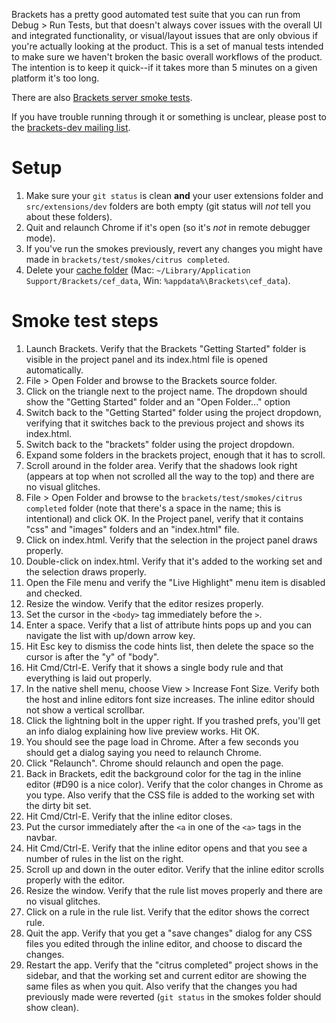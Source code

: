 Brackets has a pretty good automated test suite that you can run from Debug > Run Tests, but that doesn't always cover issues with the overall UI and integrated functionality, or visual/layout issues that are only obvious if you're actually looking at the product. This is a set of manual tests intended to make sure we haven't broken the basic overall workflows of the product. The intention is to keep it quick--if it takes more than 5 minutes on a given platform it's too long.

There are also [Brackets server smoke tests](Brackets-Server-Smoke-Tests).

If you have trouble running through it or something is unclear, please post to the [brackets-dev mailing list](http://groups.google.com/group/brackets-dev).

Setup
=====

1. Make sure your ```git status``` is clean **and** your user extensions folder and `src/extensions/dev` folders are both empty (git status will _not_ tell you about these folders).
2. Quit and relaunch Chrome if it's open (so it's *not* in remote debugger mode).
3. If you've run the smokes previously, revert any changes you might have made in `brackets/test/smokes/citrus completed`.
4. Delete your [cache folder](Cache-Folder) (Mac:  `~/Library/Application Support/Brackets/cef_data`, Win: `%appdata%\Brackets\cef_data`).

Smoke test steps
================

1. Launch Brackets. Verify that the Brackets "Getting Started" folder is visible in the project panel and its index.html file is opened automatically.
2. File > Open Folder and browse to the Brackets source folder.
3. Click on the triangle next to the project name. The dropdown should show the "Getting Started" folder and an "Open Folder..." option
4. Switch back to the "Getting Started" folder using the project dropdown, verifying that it switches back to the previous project and shows its index.html.
5. Switch back to the "brackets" folder using the project dropdown.
6. Expand some folders in the brackets project, enough that it has to scroll.
7. Scroll around in the folder area. Verify that the shadows look right (appears at top when not scrolled all the way to the top) and there are no visual glitches.
8. File > Open Folder and browse to the `brackets/test/smokes/citrus completed` folder (note that there's a space in the name; this is intentional) and click OK. In the Project panel, verify that it contains "css" and "images" folders and an "index.html" file.
9. Click on index.html. Verify that the selection in the project panel draws properly.
10. Double-click on index.html. Verify that it's added to the working set and the selection draws properly.
11. Open the File menu and verify the "Live Highlight" menu item is disabled and checked.
12. Resize the window. Verify that the editor resizes properly.
13. Set the cursor in the `<body>` tag immediately before the `>`.
14. Enter a space. Verify that a list of attribute hints pops up and you can navigate the list with up/down arrow key.
15. Hit Esc key to dismiss the code hints list, then delete the space so the cursor is after the "y" of "body".
16. Hit Cmd/Ctrl-E. Verify that it shows a single body rule and that everything is laid out properly.
17. In the native shell menu, choose View > Increase Font Size. Verify both the host and inline editors font size increases. The inline editor should not show a vertical scrollbar.
18. Click the lightning bolt in the upper right. If you trashed prefs, you'll get an info dialog explaining how live preview works. Hit OK.
19. You should see the page load in Chrome. After a few seconds you should get a dialog saying you need to relaunch Chrome.
20. Click "Relaunch". Chrome should relaunch and open the page.
21. Back in Brackets, edit the background color for the <body> tag in the inline editor (#D90 is a nice color). Verify that the color changes in Chrome as you type. Also verify that the CSS file is added to the working set with the dirty bit set.
22. Hit Cmd/Ctrl-E. Verify that the inline editor closes.
23. Put the cursor immediately after the `<a` in one of the `<a>` tags in the navbar.
24. Hit Cmd/Ctrl-E. Verify that the inline editor opens and that you see a number of rules in the list on the right.
25. Scroll up and down in the outer editor. Verify that the inline editor scrolls properly with the editor.
26. Resize the window. Verify that the rule list moves properly and there are no visual glitches.
27. Click on a rule in the rule list. Verify that the editor shows the correct rule.
28. Quit the app. Verify that you get a "save changes" dialog for any CSS files you edited through the inline editor, and choose to discard the changes.
29. Restart the app. Verify that the "citrus completed" project shows in the sidebar, and that the working set and current editor are showing the same files as when you quit. Also verify that the changes you had previously made were reverted (`git status` in the smokes folder should show clean).